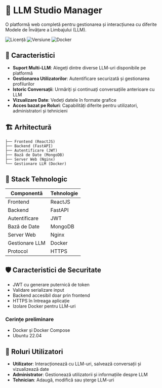 # 🤖 LLM Studio Manager

O platformă web completă pentru gestionarea și interacțiunea cu diferite Modele de Învățare a Limbajului (LLM).

![Licență](https://img.shields.io/badge/licență-MIT-blue)
![Versiune](https://img.shields.io/badge/versiune-1.0.0-green)
![Docker](https://img.shields.io/badge/docker-suportat-brightgreen)

## 🚀 Caracteristici

- **Suport Multi-LLM**: Alegeți dintre diverse LLM-uri disponibile pe platformă
- **Gestionarea Utilizatorilor**: Autentificare securizată și gestionarea profilurilor
- **Istoric Conversații**: Urmăriți și continuați conversațiile anterioare cu LLM
- **Vizualizare Date**: Vedeți datele în formate grafice
- **Acces bazat pe Roluri**: Capabilități diferite pentru utilizatori, administratori și tehnicieni

## 🏗️ Arhitectură

```
├── Frontend (ReactJS)
├── Backend (FastAPI)
├── Autentificare (JWT)
├── Bază de Date (MongoDB)
├── Server Web (Nginx)
└── Gestionare LLM (Docker)
```

## 🔧 Stack Tehnologic

| Componentă | Tehnologie |
|-----------|------------|
| Frontend | ReactJS |
| Backend | FastAPI |
| Autentificare | JWT |
| Bază de Date | MongoDB |
| Server Web | Nginx |
| Gestionare LLM | Docker |
| Protocol | HTTPS |

## 🛡️ Caracteristici de Securitate

- JWT cu generare puternică de token
- Validare serializare input
- Backend accesibil doar prin frontend
- HTTPS în întreaga aplicație
- Izolare Docker pentru LLM-uri

### Cerințe preliminare

- Docker și Docker Compose
- Ubuntu 22.04

## 👥 Roluri Utilizatori

- **Utilizator**: Interacționează cu LLM-uri, salvează conversații și vizualizează date
- **Administrator**: Gestionează utilizatorii și informațiile despre LLM
- **Tehnician**: Adaugă, modifică sau șterge LLM-uri
